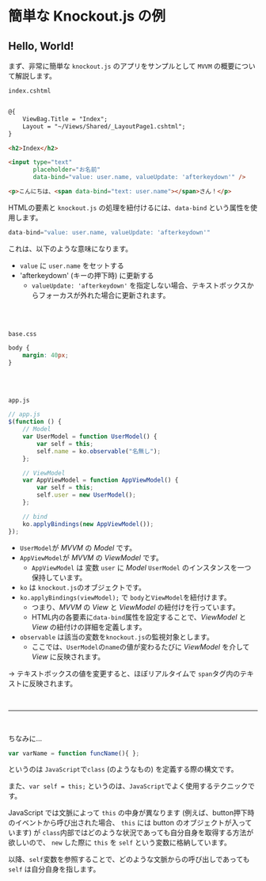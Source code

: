 # 簡単な Knockout.js の例

## Hello, World!

まず、非常に簡単な `knockout.js` のアプリをサンプルとして
`MVVM` の概要について解説します。

`index.cshtml`

```html

@{
    ViewBag.Title = "Index";
    Layout = "~/Views/Shared/_LayoutPage1.cshtml";
}

<h2>Index</h2>

<input type="text"
       placeholder="お名前"
       data-bind="value: user.name, valueUpdate: 'afterkeydown'" />

<p>こんにちは、<span data-bind="text: user.name"></span>さん！</p>

```

HTMLの要素と `knockout.js` の処理を紐付けるには、`data-bind` という属性を使用します。

```js
data-bind="value: user.name, valueUpdate: 'afterkeydown'"
```

これは、以下のような意味になります。

* `value` に `user.name` をセットする
* 'afterkeydown' (キーの押下時) に更新する
  - `valueUpdate: 'afterkeydown'` を指定しない場合、テキストボックスからフォーカスが外れた場合に更新されます。

<br><br>

`base.css`

```css
body {
    margin: 40px;
}
```

<br><br>

`app.js`

```js
// app.js
$(function () {
    // Model
    var UserModel = function UserModel() {
        var self = this;
        self.name = ko.observable("名無し");
    };

    // ViewModel
    var AppViewModel = function AppViewModel() {
        var self = this;
        self.user = new UserModel();
    };

    // bind
    ko.applyBindings(new AppViewModel());
});
```

* `UserModel`が *MVVM* の *Model* です。
* `AppViewModel`が *MVVM* の *ViewModel* です。
  - `AppViewModel` は 変数 `user` に *Model* `UserModel` のインスタンスを一つ保持しています。
* `ko` は `knockout.js`のオブジェクトです。
* `ko.applyBindings(viewModel);` で `body`と`ViewModel`を紐付けます。
  - つまり、*MVVM* の *View* と *ViewModel* の紐付けを行っています。
  - HTML内の各要素に`data-bind`属性を設定することで、*ViewModel* と *View* の紐付けの詳細を定義します。
* `observable` は該当の変数を`knockout.js`の監視対象とします。
  - ここでは、`UserModel`の`name`の値が変わるたびに *ViewModel* を介して *View* に反映されます。

-> テキストボックスの値を変更すると、ほぼリアルタイムで `span`タグ内のテキストに反映されます。

<br>

------

<br>

ちなみに...

```js
var varName = function funcName(){ };
```

というのは `JavaScript`で`class` (のようなもの) を定義する際の構文です。

また、`var self = this;` というのは、`JavaScript`でよく使用するテクニックです。

JavaScript では文脈によって `this` の中身が異なります (例えば、button押下時のイベントから呼び出された場合、
`this` には button のオブジェクトが入っています) が
`class`内部ではどのような状況であっても自分自身を取得する方法が欲しいので、
`new` した際に `this` を `self` という変数に格納しています。

以降、`self`変数を参照することで、どのような文脈からの呼び出しであっても `self` は自分自身を指します。

<br><br>
